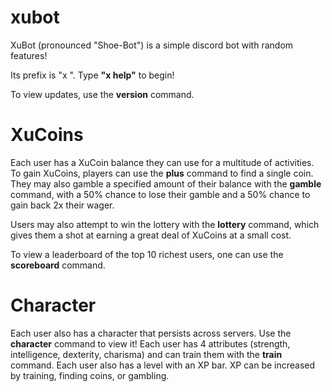 # xubot
XuBot (pronounced "Shoe-Bot") is a simple discord bot with random features!

Its prefix is "x ". Type **"x help"** to begin!

To view updates, use the **version** command.

# XuCoins
Each user has a XuCoin balance they can use for a multitude of activities. To gain XuCoins, players can use the **plus** command to find a single coin. They may also gamble a specified amount of their balance with the **gamble** command, with a 50% chance to lose their gamble and a 50% chance to gain back 2x their wager.

Users may also attempt to win the lottery with the **lottery** command, which gives them a shot at earning a great deal of XuCoins at a small cost.

To view a leaderboard of the top 10 richest users, one can use the **scoreboard** command.

# Character
Each user also has a character that persists across servers. Use the **character** command to view it! Each user has 4 attributes (strength, intelligence, dexterity, charisma) and can train them with the **train** command. Each user also has a level with an XP bar. XP can be increased by training, finding coins, or gambling.
